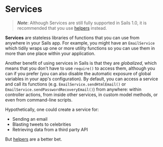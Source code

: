 # Services

> _**Note**_: Although Services are still fully supported in Sails 1.0, it is recommended that you use [helpers](https://sailsjs.com/documentation/concepts/helpers) instead.

**Services** are stateless libraries of functions that you can use from anywhere in your Sails app.  For example, you might have an `EmailService` which tidily wraps up one or more utility functions so you can use them in more than one place within your application.

Another benefit of using services in Sails is that they are *globalized*, which means that you don't have to use `require()` to access them, although you can if you prefer (you can also disable the automatic exposure of global variables in your app's configuration). By default, you can access a service and call its functions (e.g. `EmailService.sendHtmlEmail()` or `EmailService.sendPasswordRecoveryEmail()`) from anywhere: within controller actions, from inside other services, in custom model methods, or even from command-line scripts.

Hypothetically, one could create a service for:

- Sending an email
- Blasting tweets to celebrities
- Retrieving data from a third party API

But [helpers](https://sailsjs.com/documentation/concepts/helpers) are a better bet.

<docmeta name="displayName" value="Services">
